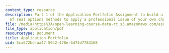 ```yaml
---
content_type: resource
description: Part 1 of the Application Portfolio Assignment to build a suite of applications
  of real options methods to apply a professional issue of your own choosing.
file: /media/https%3A/open-learning-course-data-rc.s3.amazonaws.com/esd-71-engineering-systems-analysis-for-design-fall-2008/5ca672bdaa475942478e6d74d7783168_ap_assn1.pdf
file_type: application/pdf
resourcetype: Document
title: Application Portfolio
uid: 5ca672bd-aa47-5942-478e-6d74d7783168
---
```

